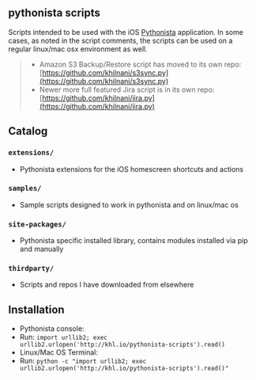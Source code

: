 ## pythonista scripts

Scripts intended to be used with the iOS [Pythonista](http://omz-software.com/pythonista/) application. In some cases, as noted in the script comments, the scripts can be used on a regular linux/mac osx environment as well.

> - Amazon S3 Backup/Restore script has moved to its own repo:  [https://github.com/khilnani/s3sync.py](https://github.com/khilnani/s3sync.py)
> - Newer more full featured Jira script is in its own repo:  [https://github.com/khilnani/jira.py](https://github.com/khilnani/jira.py)

## Catalog

### `extensions/`

- Pythonista extensions for the iOS homescreen shortcuts and actions

### `samples/`

- Sample scripts designed to work in pythonista and on linux/mac os

### `site-packages/`

- Pythonista specific installed library, contains modules installed via pip and manually

### `thirdparty/`

- Scripts and repos I have downloaded from elsewhere

## Installation

- Pythonista console:
 - Run: `import urllib2; exec urllib2.urlopen('http://khl.io/pythonista-scripts').read()`
- Linux/Mac OS Terminal:
 - Run: `python -c "import urllib2; exec urllib2.urlopen('http://khl.io/pythonista-scripts').read()"`